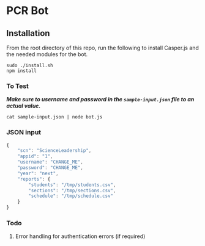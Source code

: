 # PCR Bot

## Installation

From the root directory of this repo, run the following to install Casper.js and the needed modules for the bot.

```
sudo ./install.sh
npm install
```

### To Test
***Make sure to username and password in the ``sample-input.json`` file to an actual value.***

```
cat sample-input.json | node bot.js
```

### JSON input ###
```javascript
{
    "scn": "ScienceLeadership",
    "appid": "1",
    "username": "CHANGE_ME",
    "password": "CHANGE_ME",
    "year": "next",
    "reports": {
        "students": "/tmp/students.csv",
        "sections": "/tmp/sections.csv",
        "schedule": "/tmp/schedule.csv"
    }
}
```

### Todo
1. Error handling for authentication errors (if required)